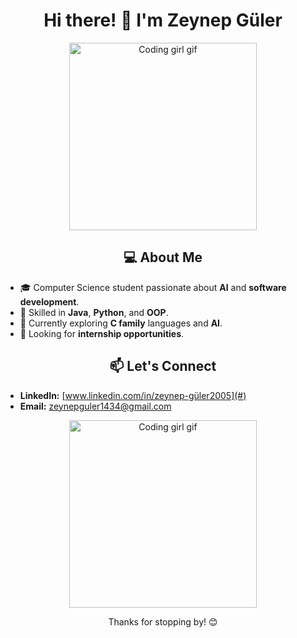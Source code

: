 <h1 align="center">Hi there! 👋 I'm Zeynep Güler</h1>

<p align="center">
  <img src="https://media.giphy.com/media/LMcB8XospGZO8UQq87/giphy.gif" alt="Coding girl gif" width="300"/>
</p>

<h2 align="center">💻 About Me</h2>

- 🎓 Computer Science student passionate about **AI** and **software development**.
- 🌟 Skilled in **Java**, **Python**, and **OOP**.
- 🚀 Currently exploring **C family** languages and **AI**.
- 💼 Looking for **internship opportunities**.

<h2 align="center">📫 Let's Connect</h2>

- **LinkedIn:** [www.linkedin.com/in/zeynep-güler2005](#)
- **Email:** [zeynepguler1434@gmail.com](mailto:zeynepguler1434@gmail.com)

<p align="center">
  <img src="https://media2.giphy.com/media/v1.Y2lkPTc5MGI3NjExNTBoMDVlM2x3d3Nnem83YjJ2cTRzZXExc3A1NXFiNXZ1cTIxNzNzMCZlcD12MV9pbnRlcm5hbF9naWZfYnlfaWQmY3Q9Zw/sIfLhexLUqwik/giphy.webp" alt="Coding girl gif" width="300"/>
</p>

<p align="center">Thanks for stopping by! 😊</p>
